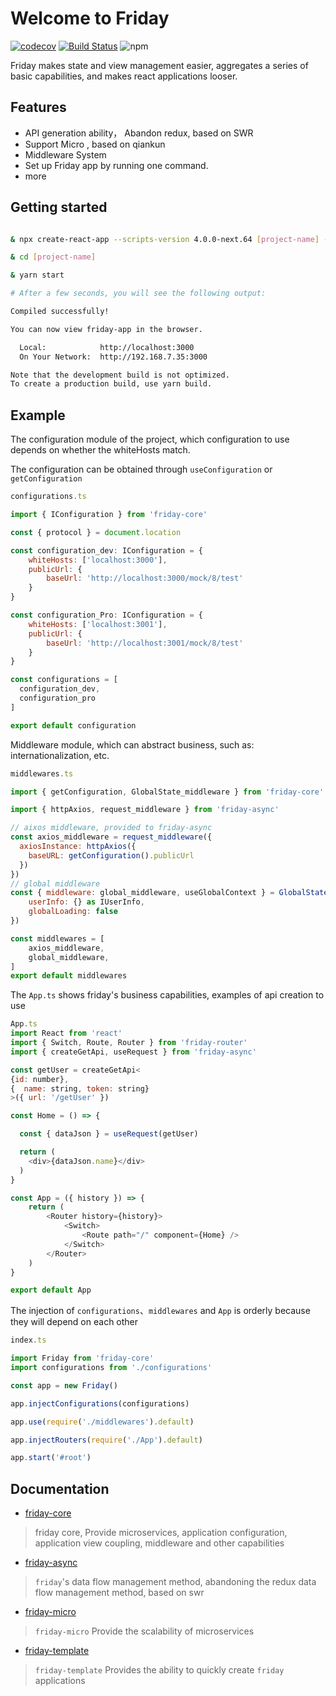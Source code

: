 
# Welcome to Friday

[![codecov](https://codecov.io/gh/fridaymarket/friday/branch/main/graph/badge.svg?token=WG595IXI67)](https://codecov.io/gh/fridaymarket/friday)
[![Build Status](https://travis-ci.com/fridaymarket/friday.svg?branch=main)](https://travis-ci.com/fridaymarket/friday)
![npm](https://img.shields.io/npm/v/friday-async)

Friday makes state and view management easier, aggregates a series of basic capabilities, and makes react applications looser.

## Features
- API generation ability， Abandon redux, based on SWR
- Support Micro , based on qiankun
- Middleware System
- Set up Friday app by running one command.
- more

## Getting started

```bash

& npx create-react-app --scripts-version 4.0.0-next.64 [project-name] --template friday-library

& cd [project-name]

& yarn start

# After a few seconds, you will see the following output:

Compiled successfully!

You can now view friday-app in the browser.

  Local:            http://localhost:3000
  On Your Network:  http://192.168.7.35:3000

Note that the development build is not optimized.
To create a production build, use yarn build.

```

## Example

The configuration module of the project, which configuration to use depends on whether the whiteHosts match.

The configuration can be obtained through  `useConfiguration` or `getConfiguration`

```js
configurations.ts 

import { IConfiguration } from 'friday-core'

const { protocol } = document.location

const configuration_dev: IConfiguration = {
	whiteHosts: ['localhost:3000'],
	publicUrl: {
		baseUrl: 'http://localhost:3000/mock/8/test'
	}
}

const configuration_Pro: IConfiguration = {
	whiteHosts: ['localhost:3001'],
	publicUrl: {
		baseUrl: 'http://localhost:3001/mock/8/test'
	}
}

const configurations = [
  configuration_dev, 
  configuration_pro
]

export default configuration
```

Middleware module, which can abstract business, such as: internationalization, etc.

```js
middlewares.ts

import { getConfiguration, GlobalState_middleware } from 'friday-core'

import { httpAxios, request_middleware } from 'friday-async'

// aixos middleware, provided to friday-async
const axios_middleware = request_middleware({
  axiosInstance: httpAxios({
    baseURL: getConfiguration().publicUrl
  })
})
// global middleware
const { middleware: global_middleware, useGlobalContext } = GlobalState_middleware({ 
	userInfo: {} as IUserInfo,
	globalLoading: false
})

const middlewares = [
	axios_middleware,
	global_middleware,
]
export default middlewares
```

The `App.ts` shows friday's business capabilities, examples of api creation to use

```js
App.ts
import React from 'react'
import { Switch, Route, Router } from 'friday-router'
import { createGetApi, useRequest } from 'friday-async'

const getUser = createGetApi<
{id: number}, 
{  name: string, token: string}
>({ url: '/getUser' })

const Home = () => {

  const { dataJson } = useRequest(getUser)

  return (
    <div>{dataJson.name}</div>
  )
}

const App = ({ history }) => {
	return (
		<Router history={history}>
			<Switch>
				<Route path="/" component={Home} />
			</Switch>
		</Router>
	)
}

export default App
```


The injection of `configurations`、`middlewares` and `App` is orderly because they will depend on each other

```js
index.ts

import Friday from 'friday-core'
import configurations from './configurations'

const app = new Friday()

app.injectConfigurations(configurations)

app.use(require('./middlewares').default)

app.injectRouters(require('./App').default)

app.start('#root')

```

## Documentation
* [friday-core](https://github.com/fridaymarket/friday/blob/main/packages/friday-core/README.md) 
> friday core, Provide microservices, application configuration, application view coupling, middleware and other capabilities

* [friday-async](https://github.com/fridaymarket/friday/blob/main/packages/friday-async/README.md) 
> `friday`'s data flow management method, abandoning the redux data flow management method, based on swr

* [friday-micro](https://github.com/fridaymarket/friday/blob/main/packages/friday-micro/README.md) 
> `friday-micro` Provide the scalability of microservices

* [friday-template](https://github.com/fridaymarket/friday/blob/main/packages/friday-template/README.md)

> `friday-template` Provides the ability to quickly create `friday` applications







